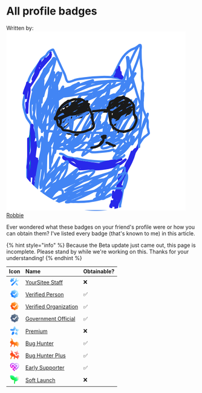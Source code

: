 # All profile badges

Written by: <img src="../../.gitbook/assets/contributors/robskan.png" data-size="line"> [Robbie](../../about/contributors.md#robskan-project-lead)

Ever wondered what these badges on your friend's profile were or how you can obtain them? I've listed every badge (that's known to me) in this article.

{% hint style="info" %}
Because the Beta update just came out, this page is incomplete. Please stand by while we're working on this. Thanks for your understanding!
{% endhint %}

|                                                  Icon                                                  | Name                                                                                                   | Obtainable? |
|:------------------------------------------------------------------------------------------------------:|:-------------------------------------------------------------------------------------------------------|:------------|
| <img alt=":staff:" height="24" src="../../.gitbook/assets/faq/all-profile-badges/yoursiteeStaff.png"/> | [YourSitee Staff](https://yoursitee.xd.hu/faq/all-profile-badges/yoursitee-staff)                      | ❌           |
|  <img alt=":verified:" height="24" src="../../.gitbook/assets/faq/all-profile-badges/verified.png"/>   | [Verified Person](https://yoursitee.xd.hu/faq/all-profile-badges/verified#verified-person)             | ✅           |
|         <img height="24" src="../../.gitbook/assets/faq/all-profile-badges/verifiedOrg.png"/>          | [Verified Organization](https://yoursitee.xd.hu/faq/all-profile-badges/verified#verified-organization) | ✅           |
|      <img height="24" src="../../.gitbook/assets/faq/all-profile-badges/governmentOfficial.png"/>      | [Government Official](https://yoursitee.xd.hu/faq/all-profile-badges/verified#government-official)     | ✅           |
|           <img height="24" src="../../.gitbook/assets/faq/all-profile-badges/premium.png"/>            | [Premium](https://yoursitee.xd.hu/faq/all-profile-badges/premium)                                      | ❌           |
|          <img height="24" src="../../.gitbook/assets/faq/all-profile-badges/bugHunter.png"/>           | [Bug Hunter](https://yoursitee.xd.hu/faq/all-profile-badges/bug-hunter#bug-hunter)                     | ✅           |
|        <img height="24" src="../../.gitbook/assets/faq/all-profile-badges/bugHunterPlus.png"/>         | [Bug Hunter Plus](https://yoursitee.xd.hu/faq/all-profile-badges/bug-hunter#bug-hunter-plus)           | ✅           |
|        <img height="24" src="../../.gitbook/assets/faq/all-profile-badges/earlySupporter.png"/>        | [Early Supporter](https://yoursitee.xd.hu/faq/all-profile-badges/early-supporter)                      | ✅           |
|          <img height="24" src="../../.gitbook/assets/faq/all-profile-badges/softLaunch.png"/>          | [Soft Launch](https://yoursitee.xd.hu/faq/all-profile-badges/soft-launch)                              | ❌           |

